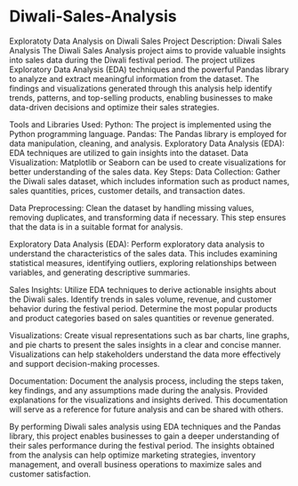# Diwali-Sales-Analysis
Exploratoty Data Analysis on Diwali Sales
Project Description: Diwali Sales Analysis
The Diwali Sales Analysis project aims to provide valuable insights into sales data during the Diwali festival period. The project utilizes Exploratory Data Analysis (EDA) techniques and the powerful Pandas library to analyze and extract meaningful information from the dataset. The findings and visualizations generated through this analysis help identify trends, patterns, and top-selling products, enabling businesses to make data-driven decisions and optimize their sales strategies.

Tools and Libraries Used:
Python: The project is implemented using the Python programming language.
Pandas: The Pandas library is employed for data manipulation, cleaning, and analysis.
Exploratory Data Analysis (EDA): EDA techniques are utilized to gain insights into the dataset.
Data Visualization: Matplotlib or Seaborn can be used to create visualizations for better understanding of the sales data.
Key Steps:
Data Collection: Gather the Diwali sales dataset, which includes information such as product names, sales quantities, prices, customer details, and transaction dates.

Data Preprocessing: Clean the dataset by handling missing values, removing duplicates, and transforming data if necessary. This step ensures that the data is in a suitable format for analysis.

Exploratory Data Analysis (EDA): Perform exploratory data analysis to understand the characteristics of the sales data. This includes examining statistical measures, identifying outliers, exploring relationships between variables, and generating descriptive summaries.

Sales Insights: Utilize EDA techniques to derive actionable insights about the Diwali sales. Identify trends in sales volume, revenue, and customer behavior during the festival period. Determine the most popular products and product categories based on sales quantities or revenue generated.

Visualizations: Create visual representations such as bar charts, line graphs, and pie charts to present the sales insights in a clear and concise manner. Visualizations can help stakeholders understand the data more effectively and support decision-making processes.

Documentation: Document the analysis process, including the steps taken, key findings, and any assumptions made during the analysis. Provided explanations for the visualizations and insights derived. This documentation will serve as a reference for future analysis and can be shared with others.

By performing Diwali sales analysis using EDA techniques and the Pandas library, this project enables businesses to gain a deeper understanding of their sales performance during the festival period. The insights obtained from the analysis can help optimize marketing strategies, inventory management, and overall business operations to maximize sales and customer satisfaction.
